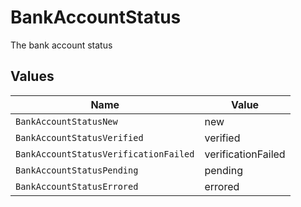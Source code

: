 # BankAccountStatus

The bank account status


## Values

| Name                                  | Value                                 |
| ------------------------------------- | ------------------------------------- |
| `BankAccountStatusNew`                | new                                   |
| `BankAccountStatusVerified`           | verified                              |
| `BankAccountStatusVerificationFailed` | verificationFailed                    |
| `BankAccountStatusPending`            | pending                               |
| `BankAccountStatusErrored`            | errored                               |